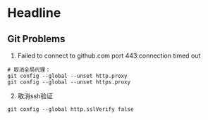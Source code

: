 # Headline

## Git Problems
1. Failed to connect to github.com port 443:connection timed out
```shell
# 取消全局代理：
git config --global --unset http.proxy
git config --global --unset https.proxy
```
2.  取消ssh验证

   ```shell
   git config --global http.sslVerify false
   ```

   